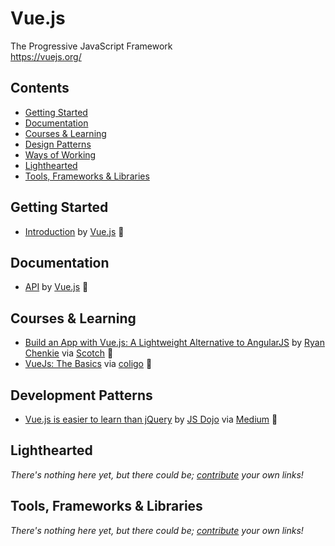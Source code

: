 # Vue.js

The Progressive JavaScript Framework  
https://vuejs.org/

## Contents

- [Getting Started](#getting-started)
- [Documentation](#documentation)
- [Courses & Learning](#courses-and-learning)
- [Design Patterns](#design-patterns)
- [Ways of Working](#ways-of-working)
- [Lighthearted](#lighthearted)
- [Tools, Frameworks & Libraries](#tools-frameworks--libraries)

## Getting Started

- [Introduction](https://vuejs.org/v2/guide/) by [Vue.js](https://vuejs.org/) :green_book:

## Documentation

- [API](https://vuejs.org/v2/api/) by [Vue.js](https://vuejs.org/) :green_book:

## Courses & Learning

- [Build an App with Vue.js: A Lightweight Alternative to AngularJS](https://scotch.io/tutorials/build-an-app-with-vue-js-a-lightweight-alternative-to-angularjs) by [Ryan Chenkie](https://twitter.com/ryanchenkie) via [Scotch](https://scotch.io/) :green_book: 
- [VueJs: The Basics](https://coligo.io/vuejs-the-basics/) via [coligo](https://coligo.io/) :green_book:

## Development Patterns

- [Vue.js is easier to learn than jQuery](https://medium.com/js-dojo/vue-js-is-easier-to-learn-than-jquery-abbbb9c12cf8) by [JS Dojo](https://medium.com/@jsdojo) via [Medium](https://medium.com/) :green_book:

## Lighthearted

*There's nothing here yet, but there could be; [contribute](../../CONTRIBUTING.md) your own links!*

## Tools, Frameworks & Libraries

*There's nothing here yet, but there could be; [contribute](../../CONTRIBUTING.md) your own links!*
